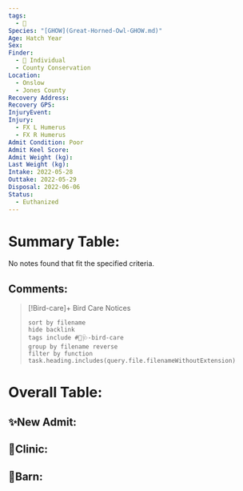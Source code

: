 ```yaml
---
tags:
  - 🦅
Species: "[GHOW](Great-Horned-Owl-GHOW.md)"
Age: Hatch Year
Sex: 
Finder:
  - 🧑 Individual
  - County Conservation
Location:
  - Onslow
  - Jones County
Recovery Address: 
Recovery GPS: 
InjuryEvent: 
Injury:
  - FX L Humerus
  - FX R Humerus
Admit Condition: Poor
Admit Keel Score: 
Admit Weight (kg): 
Last Weight (kg): 
Intake: 2022-05-28
Outtake: 2022-05-29
Disposal: 2022-06-06
Status:
  - Euthanized
---
```


# Summary Table:

<p><span><p dir="auto">No notes found that fit the specified criteria.</p></span></p>

## Comments:

> [!Bird-care]+ Bird Care Notices
>   ```tasks 
>   sort by filename
>   hide backlink
>   tags include #🦅🩺-bird-care 
>   group by filename reverse
>   filter by function task.heading.includes(query.file.filenameWithoutExtension)
>   ```

# Overall Table:

## ✨New Admit:



## 🏥Clinic:



## 🏡Barn:


